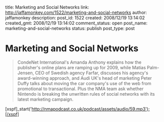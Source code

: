 title: Marketing and Social Networks
link: http://jaffamonkey.com/1522/marketing-and-social-networks
author: jaffamonkey
description: 
post_id: 1522
created: 2008/12/19 13:14:02
created_gmt: 2008/12/19 13:14:02
comment_status: open
post_name: marketing-and-social-networks
status: publish
post_type: post

# Marketing and Social Networks

> CondeNet International's Amanda Anthony explains how the publisher's online plans are ramping up for 2009, while Matias Palm-Jensen, CEO of Swedish agency Farfar, discusses his agency's award-winning approach, and Audi UK's head of marketing Peter Duffy talks about moving the car company's use of the web from promotional to transactional. Plus the NMA team ask whether Nintendo is breaking the unwritten rules of social networks with its latest marketing campaign.

[xspf]_start('http://nmapodcast.co.uk/podcast/assets/audio/59.mp3');[/xspf]